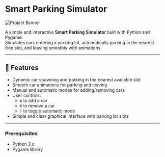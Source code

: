 # Smart Parking Simulator

![Project Banner](https://github.com/yourusername/your-repo-name/blob/main/assets/banner.png?raw=true)

A simple and interactive **Smart Parking Simulator** built with Python and Pygame.  
Simulates cars entering a parking lot, automatically parking in the nearest free slot, and leaving smoothly with animations.

---

## 📌 Features

- Dynamic car spawning and parking in the nearest available slot  
- Smooth car animations for parking and leaving  
- Manual and automatic modes for adding/removing cars  
- User controls:  
  - `A` to add a car  
  - `R` to remove a car  
  - `T` to toggle automatic mode  
- Simple and clear graphical interface with parking lot slots

---

### Prerequisites

- Python 3.x  
- Pygame library
